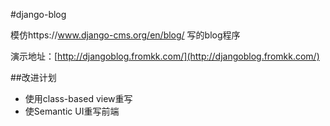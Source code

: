 #django-blog


模仿https://www.django-cms.org/en/blog/ 写的blog程序


演示地址：[http://djangoblog.fromkk.com/](http://djangoblog.fromkk.com/)

##改进计划

- 使用class-based view重写
- 使Semantic UI重写前端

